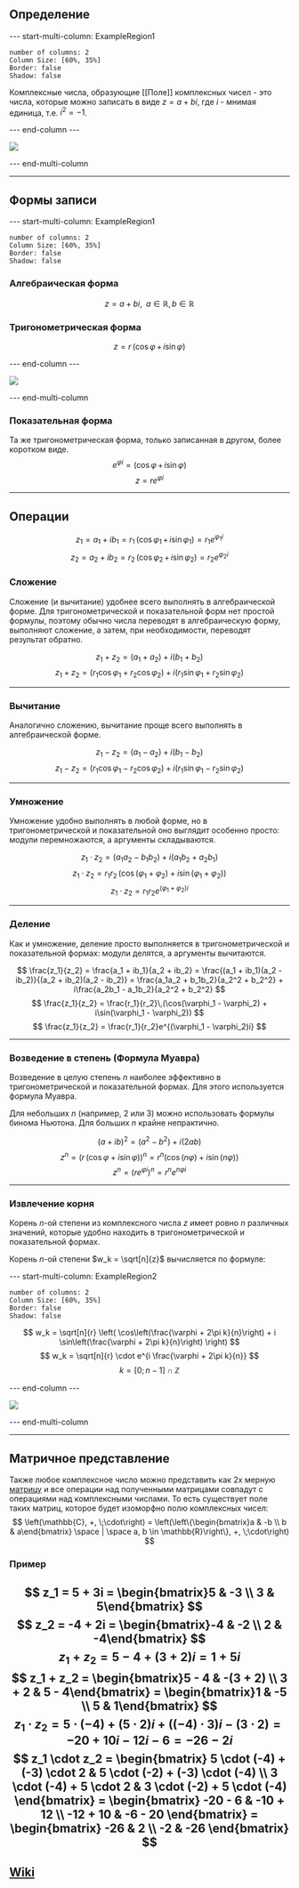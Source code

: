 ## Определение
--- start-multi-column: ExampleRegion1  
```column-settings  
number of columns: 2  
Column Size: [60%, 35%]
Border: false
Shadow: false
```

Комплексные числа, образующие [[Поле]] комплексных чисел - это числа, которые можно записать в виде $z = a + bi$, где $i$ - мнимая единица, т.е. $i^2 = -1$.

--- end-column ---

![](cnum_geo.png)

--- end-multi-column

---
## Формы записи
--- start-multi-column: ExampleRegion1  
```column-settings  
number of columns: 2
Column Size: [60%, 35%]
Border: false
Shadow: false
```

### Алгебраическая форма
$$
	z = a + bi, \;\; a \in \mathbb{R}, \, b \in \mathbb{R}
$$
### Тригонометрическая форма
$$
	z = r\,(\cos \varphi \, + \, i\sin\varphi)
$$

--- end-column ---

![](cnum_trig.png)

--- end-multi-column

### Показательная форма
Та же тригонометрическая форма, только записанная в другом, более коротком виде.
$$
	e^{\varphi i} = (\cos \varphi \, + \, i\sin\varphi)
$$
$$
	z = re^{\varphi i}
$$

---
## Операции

$$
z_1 = a_1 + ib_1 = r_1\,(\cos \varphi_1 \,+\, i \sin \varphi_1) = r_1e^{\varphi_1 i}
$$
$$
z_2 = a_2 + ib_2 = r_2\,(\cos \varphi_2 \,+\, i \sin \varphi_2) = r_2e^{\varphi_2 i}
$$

### Сложение
Сложение (и вычитание) удобнее всего выполнять в алгебраической форме. Для тригонометрической и показательной форм нет простой формулы, поэтому обычно числа переводят в алгебраическую форму, выполняют сложение, а затем, при необходимости, переводят результат обратно.


$$
z_1 + z_2 = (a_1 + a_2) + i(b_1 + b_2)
$$
$$
z_1 + z_2 = (r_1\cos\varphi_1 + r_2\cos\varphi_2) + i(r_1\sin\varphi_1 + r_2\sin\varphi_2)
$$

---

### Вычитание
Аналогично сложению, вычитание проще всего выполнять в алгебраической форме.


$$
z_1 - z_2 = (a_1 - a_2) + i(b_1 - b_2)
$$
$$
z_1 - z_2 = (r_1\cos\varphi_1 - r_2\cos\varphi_2) + i(r_1\sin\varphi_1 - r_2\sin\varphi_2)
$$

---

### Умножение
Умножение удобно выполнять в любой форме, но в тригонометрической и показательной оно выглядит особенно просто: модули перемножаются, а аргументы складываются.

$$
z_1 \cdot z_2 = (a_1a_2 - b_1b_2) + i(a_1b_2 + a_2b_1)
$$
$$
z_1 \cdot z_2 = r_1r_2\,(\cos(\varphi_1 + \varphi_2) + i\sin(\varphi_1 + \varphi_2))
$$
$$
z_1 \cdot z_2 = r_1r_2e^{(\varphi_1 + \varphi_2)i}
$$

---

### Деление
Как и умножение, деление просто выполняется в тригонометрической и показательной формах: модули делятся, а аргументы вычитаются.

$$
\frac{z_1}{z_2} = \frac{a_1 + ib_1}{a_2 + ib_2} = \frac{(a_1 + ib_1)(a_2 - ib_2)}{(a_2 + ib_2)(a_2 - ib_2)} = \frac{a_1a_2 + b_1b_2}{a_2^2 + b_2^2} + i\frac{a_2b_1 - a_1b_2}{a_2^2 + b_2^2}
$$
$$
\frac{z_1}{z_2} = \frac{r_1}{r_2}\,(\cos(\varphi_1 - \varphi_2) + i\sin(\varphi_1 - \varphi_2))
$$
$$
\frac{z_1}{z_2} = \frac{r_1}{r_2}e^{(\varphi_1 - \varphi_2)i}
$$

---

### Возведение в степень (Формула Муавра)
Возведение в целую степень $n$ наиболее эффективно в тригонометрической и показательной формах. Для этого используется формула Муавра.

Для небольших $n$ (например, 2 или 3) можно использовать формулы бинома Ньютона. Для больших $n$ крайне непрактично.

$$
(a+ib)^2 = (a^2-b^2) + i(2ab)
$$
$$
z^n = (r\,(\cos\varphi + i\sin\varphi))^n = r^n(\cos(n\varphi) + i\sin(n\varphi))
$$
$$
z^n = (re^{\varphi i})^n = r^n e^{n\varphi i}
$$

---

### Извлечение корня

Корень $n$-ой степени из комплексного числа $z$ имеет ровно $n$ различных значений, которые удобно находить в тригонометрической и показательной формах.

Корень $n$-ой степени $w_k = \sqrt[n]{z}$ вычисляется по формуле:

--- start-multi-column: ExampleRegion2
```column-settings  
number of columns: 2  
Column Size: [60%, 35%]
Border: false
Shadow: false
```

$$
w_k = \sqrt[n]{r} \left( \cos\left(\frac{\varphi + 2\pi k}{n}\right) + i \sin\left(\frac{\varphi + 2\pi k}{n}\right) \right)
$$
$$
w_k = \sqrt[n]{r} \cdot e^{i \frac{\varphi + 2\pi k}{n}}
$$
$$
k = [0; \,n-1]\; \cap \; \mathbb{Z}
$$

--- end-column ---

![](cnum_sqrt.png)

--- end-multi-column

---
## Матричное представление
Также любое комплексное число можно представить как 2х мерную [матрицу](Матрица) и все операции над полученными матрицами совпадут с операциями над комплексными числами. То есть существует поле таких матриц, которое будет изоморфно полю комплексных чисел:  $$
\left(\mathbb{C}, +, \;\cdot\right) = \left(\left\{\begin{bmatrix}a & -b \\ b & a\end{bmatrix} \space | \space a, b \in \mathbb{R}\right\}, +, \;\cdot\right)
$$
### Пример
$$
	z_1 = 5 + 3i = \begin{bmatrix}5 & -3 \\ 3 & 5\end{bmatrix}
$$
$$
	z_2 = -4 + 2i = \begin{bmatrix}-4 & -2 \\ 2 & -4\end{bmatrix}
$$
$$
	z_1 + z_2 = 5 - 4 + (3 + 2)i = 1 + 5i
$$
$$
	z_1 + z_2 = \begin{bmatrix}5 - 4 & -(3 + 2) \\ 3 + 2 & 5 - 4\end{bmatrix} = \begin{bmatrix}1 & -5 \\ 5 & 1\end{bmatrix}
$$
$$
	z_1 \cdot z_2 = 5 \cdot (-4) + (5 \cdot 2)i + ((-4) \cdot 3)i - (3 \cdot 2) = - 20 + 10i - 12i - 6 = -26 - 2i 
$$
$$
	z_1 \cdot z_2 = \begin{bmatrix}
5 \cdot (-4) + (-3) \cdot 2 & 5 \cdot (-2) + (-3) \cdot (-4) \\
3 \cdot (-4) + 5 \cdot 2 & 3 \cdot (-2) + 5 \cdot (-4)
\end{bmatrix} = \begin{bmatrix}
-20 - 6 & -10 + 12 \\
-12 + 10 & -6 - 20
\end{bmatrix} = \begin{bmatrix}
-26 & 2 \\
-2 & -26
\end{bmatrix}
$$
---
## [Wiki](https://ru.wikipedia.org/wiki/Комплексное_число)
